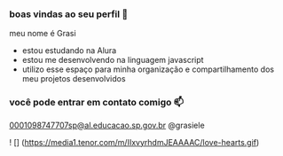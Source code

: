 ### boas vindas ao seu perfil 🖤

meu nome é Grasi

- estou estudando na Alura
- estou me desenvolvendo na linguagem javascript
- utilizo esse espaço para minha organização e compartilhamento dos meu projetos desenvolvidos

### você pode entrar em contato comigo 📫
0001098747707sp@al.educacao.sp.gov.br
@grasiele

 ! [] (https://media1.tenor.com/m/IIxvyrhdmJEAAAAC/love-hearts.gif)
